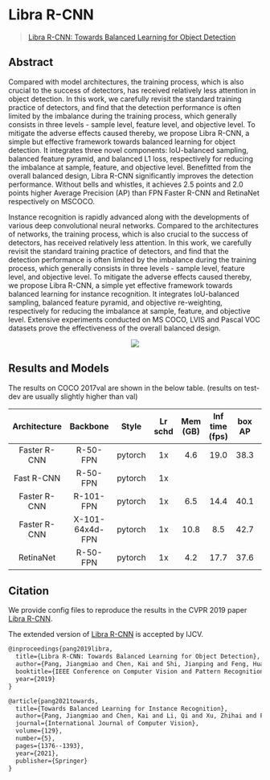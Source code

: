 # Libra R-CNN

> [Libra R-CNN: Towards Balanced Learning for Object Detection](https://arxiv.org/abs/1904.02701)

<!-- [ALGORITHM] -->

## Abstract

Compared with model architectures, the training process, which is also crucial to the success of detectors, has received relatively less attention in object detection. In this work, we carefully revisit the standard training practice of detectors, and find that the detection performance is often limited by the imbalance during the training process, which generally consists in three levels - sample level, feature level, and objective level. To mitigate the adverse effects caused thereby, we propose Libra R-CNN, a simple but effective framework towards balanced learning for object detection. It integrates three novel components: IoU-balanced sampling, balanced feature pyramid, and balanced L1 loss, respectively for reducing the imbalance at sample, feature, and objective level. Benefitted from the overall balanced design, Libra R-CNN significantly improves the detection performance. Without bells and whistles, it achieves 2.5 points and 2.0 points higher Average Precision (AP) than FPN Faster R-CNN and RetinaNet respectively on MSCOCO.

Instance recognition is rapidly advanced along with the developments of various deep convolutional neural networks. Compared to the architectures of networks, the training process, which is also crucial to the success of detectors, has received relatively less attention. In this work, we carefully revisit the standard training practice of detectors, and find that the detection performance is often limited by the imbalance during the training process, which generally consists in three levels - sample level, feature level, and objective level. To mitigate the adverse effects caused thereby, we propose Libra R-CNN, a simple yet effective framework towards balanced learning for instance recognition. It integrates IoU-balanced sampling, balanced feature pyramid, and objective re-weighting, respectively for reducing the imbalance at sample, feature, and objective level. Extensive experiments conducted on MS COCO, LVIS and Pascal VOC datasets prove the effectiveness of the overall balanced design.

<div align=center>
<img src="https://user-images.githubusercontent.com/40661020/143966392-2633684c-a67a-4269-b71b-afe945c67bcd.png"/>
</div>

## Results and Models

The results on COCO 2017val are shown in the below table. (results on test-dev are usually slightly higher than val)

| Architecture |    Backbone     |  Style  | Lr schd | Mem (GB) | Inf time (fps) | box AP |                         Config                          |                                                                                                                                                                          Download                                                                                                                                                                           |
| :----------: | :-------------: | :-----: | :-----: | :------: | :------------: | :----: | :-----------------------------------------------------: | :---------------------------------------------------------------------------------------------------------------------------------------------------------------------------------------------------------------------------------------------------------------------------------------------------------------------------------------------------------: |
| Faster R-CNN |    R-50-FPN     | pytorch |   1x    |   4.6    |      19.0      |  38.3  |    [config](./libra-faster-rcnn_r50_fpn_1x_coco.py)     |               [model](https://download.openmmlab.com/mmdetection/v2.0/libra_rcnn/libra_faster_rcnn_r50_fpn_1x_coco/libra_faster_rcnn_r50_fpn_1x_coco_20200130-3afee3a9.pth) \| [log](https://download.openmmlab.com/mmdetection/v2.0/libra_rcnn/libra_faster_rcnn_r50_fpn_1x_coco/libra_faster_rcnn_r50_fpn_1x_coco_20200130_204655.log.json)               |
|  Fast R-CNN  |    R-50-FPN     | pytorch |   1x    |          |                |        |                                                         |                                                                                                                                                                                                                                                                                                                                                             |
| Faster R-CNN |    R-101-FPN    | pytorch |   1x    |   6.5    |      14.4      |  40.1  |    [config](./libra-faster-rcnn_r101_fpn_1x_coco.py)    |             [model](https://download.openmmlab.com/mmdetection/v2.0/libra_rcnn/libra_faster_rcnn_r101_fpn_1x_coco/libra_faster_rcnn_r101_fpn_1x_coco_20200203-8dba6a5a.pth) \| [log](https://download.openmmlab.com/mmdetection/v2.0/libra_rcnn/libra_faster_rcnn_r101_fpn_1x_coco/libra_faster_rcnn_r101_fpn_1x_coco_20200203_001405.log.json)             |
| Faster R-CNN | X-101-64x4d-FPN | pytorch |   1x    |   10.8   |      8.5       |  42.7  | [config](./libra-faster-rcnn_x101-64x4d_fpn_1x_coco.py) | [model](https://download.openmmlab.com/mmdetection/v2.0/libra_rcnn/libra_faster_rcnn_x101_64x4d_fpn_1x_coco/libra_faster_rcnn_x101_64x4d_fpn_1x_coco_20200315-3a7d0488.pth) \| [log](https://download.openmmlab.com/mmdetection/v2.0/libra_rcnn/libra_faster_rcnn_x101_64x4d_fpn_1x_coco/libra_faster_rcnn_x101_64x4d_fpn_1x_coco_20200315_231625.log.json) |
|  RetinaNet   |    R-50-FPN     | pytorch |   1x    |   4.2    |      17.7      |  37.6  |     [config](./libra-retinanet_r50_fpn_1x_coco.py)      |                   [model](https://download.openmmlab.com/mmdetection/v2.0/libra_rcnn/libra_retinanet_r50_fpn_1x_coco/libra_retinanet_r50_fpn_1x_coco_20200205-804d94ce.pth) \| [log](https://download.openmmlab.com/mmdetection/v2.0/libra_rcnn/libra_retinanet_r50_fpn_1x_coco/libra_retinanet_r50_fpn_1x_coco_20200205_112757.log.json)                   |

## Citation

We provide config files to reproduce the results in the CVPR 2019 paper [Libra R-CNN](https://arxiv.org/pdf/1904.02701.pdf).

The extended version of [Libra R-CNN](https://arxiv.org/pdf/2108.10175.pdf) is accepted by IJCV.

```latex
@inproceedings{pang2019libra,
  title={Libra R-CNN: Towards Balanced Learning for Object Detection},
  author={Pang, Jiangmiao and Chen, Kai and Shi, Jianping and Feng, Huajun and Ouyang, Wanli and Dahua Lin},
  booktitle={IEEE Conference on Computer Vision and Pattern Recognition},
  year={2019}
}

@article{pang2021towards,
  title={Towards Balanced Learning for Instance Recognition},
  author={Pang, Jiangmiao and Chen, Kai and Li, Qi and Xu, Zhihai and Feng, Huajun and Shi, Jianping and Ouyang, Wanli and Lin, Dahua},
  journal={International Journal of Computer Vision},
  volume={129},
  number={5},
  pages={1376--1393},
  year={2021},
  publisher={Springer}
}
```
